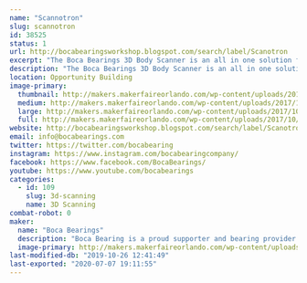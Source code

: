 ```yaml
---
name: "Scannotron"
slug: scannotron
id: 38525
status: 1
url: http://bocabearingsworkshop.blogspot.com/search/label/Scanotron
excerpt: "The Boca Bearings 3D Body Scanner is an all in one solution for 3D scanning. The subject stands on a rotating platform while a Microsoft Kinect (generation 1) sits on a rail which can be moved up or down to capture a whole body as the subject rotates in place. "
description: "The Boca Bearings 3D Body Scanner is an all in one solution for 3D scanning. The subject stands on a rotating platform while a Microsoft Kinect (generation 1) sits on a rail which can be moved up or down to capture a whole body as the subject rotates in place. A laptop running Skanect takes in the image data and creates a mesh of the person standing on our rotating platform. These meshes can be exported as an STL to be 3D Printed or sent to any 3D modeling tool for further refinement."
location: Opportunity Building
image-primary:
  thumbnail: http://makers.makerfaireorlando.com/wp-content/uploads/2017/10/20170929_154554-e1507041522369-150x150.jpg
  medium: http://makers.makerfaireorlando.com/wp-content/uploads/2017/10/20170929_154554-e1507041522369-225x300.jpg
  large: http://makers.makerfaireorlando.com/wp-content/uploads/2017/10/20170929_154554-e1507041522369-768x1024.jpg
  full: http://makers.makerfaireorlando.com/wp-content/uploads/2017/10/20170929_154554-e1507041522369.jpg
website: http://bocabearingsworkshop.blogspot.com/search/label/Scanotron
email: info@bocabearings.com
twitter: https://twitter.com/bocabearing
instagram: https://www.instagram.com/bocabearingcompany/
facebook: https://www.facebook.com/BocaBearings/
youtube: https://www.youtube.com/bocabearings
categories:
  - id: 109
    slug: 3d-scanning
    name: 3D Scanning
combat-robot: 0
maker:
  name: "Boca Bearings"
  description: "Boca Bearing is a proud supporter and bearing provider for makers all over the world. Based in South Florida, Boca Bearings provides all types of bearings for robotics, remote-controlled aircraft, 3D printers, industrial equipment- you name it! If it rotates, it probably has our bearing inside of it! "
  image-primary: http://makers.makerfaireorlando.com/wp-content/uploads/2015/08/BocaBearings-Logo-Tagline-1024x427.jpg
last-modified-db: "2019-10-26 12:41:49"
last-exported: "2020-07-07 19:11:55"
---
```


